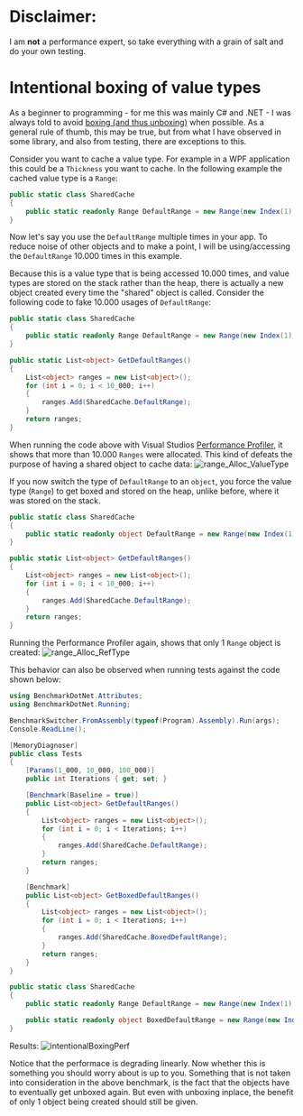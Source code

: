 # Disclaimer:
I am __not__ a performance expert, so take everything with a grain of salt and do your own testing.

# Intentional boxing of value types
As a beginner to programming - for me this was mainly C# and .NET - I was always told to avoid [boxing (and thus unboxing)](https://learn.microsoft.com/en-us/dotnet/csharp/programming-guide/types/boxing-and-unboxing) when possible. As a general rule of thumb, this may be true, but from what I have observed in some library, and also from testing, there are exceptions to this.

Consider you want to cache a value type. For example in a WPF application this could be a `Thickness` you want to cache.
In the following example the cached value type is a `Range`:

```C#
public static class SharedCache
{
	public static readonly Range DefaultRange = new Range(new Index(1), new Index(2));
}
```

Now let's say you use the `DefaultRange` multiple times in your app. To reduce noise of other objects and to make a point, I will be using/accessing the `DefaultRange` 10.000 times in this example.

Because this is a value type that is being accessed 10.000 times, and value types are stored on the stack rather than the heap, there is actually a new object created every time the "shared" object is called.
Consider the following code to fake 10.000 usages of `DefaultRange`:
```C#
public static class SharedCache
{
	public static readonly Range DefaultRange = new Range(new Index(1), new Index(2));
}

public static List<object> GetDefaultRanges()
{
	List<object> ranges = new List<object>();
	for (int i = 0; i < 10_000; i++)
	{
		ranges.Add(SharedCache.DefaultRange);
	}
	return ranges;
}
```
When running the code above with Visual Studios [Performance Profiler](https://learn.microsoft.com/visualstudio/profiling/profiling-feature-tour?view=vs-2022), it shows that more than 10.000 `Ranges` were allocated. This kind of defeats the purpose of having a shared object to cache data:
![range_Alloc_ValueType](https://github.com/user-attachments/assets/07115268-f233-43fd-87eb-2fbcdccdeaee)


If you now switch the type of `DefaultRange` to an `object`, you force the value type (`Range`) to get boxed and stored on the heap, unlike before, where it was stored on the stack.
```C#
public static class SharedCache
{
	public static readonly object DefaultRange = new Range(new Index(1), new Index(2));
}

public static List<object> GetDefaultRanges()
{
	List<object> ranges = new List<object>();
	for (int i = 0; i < 10_000; i++)
	{
		ranges.Add(SharedCache.DefaultRange);
	}
	return ranges;
}
```

Running the Performance Profiler again, shows that only 1 `Range` object is created:
![range_Alloc_RefType](https://github.com/user-attachments/assets/0a05352c-1415-4f36-81c7-cd98a2d69760)

This behavior can also be observed when running tests against the code shown below:
```C#
using BenchmarkDotNet.Attributes;
using BenchmarkDotNet.Running;

BenchmarkSwitcher.FromAssembly(typeof(Program).Assembly).Run(args);
Console.ReadLine();

[MemoryDiagnoser]
public class Tests
{
	[Params(1_000, 10_000, 100_000)]
	public int Iterations { get; set; }

	[Benchmark(Baseline = true)]
	public List<object> GetDefaultRanges()
	{
		List<object> ranges = new List<object>();
		for (int i = 0; i < Iterations; i++)
		{
			ranges.Add(SharedCache.DefaultRange);
		}
		return ranges;
	}

	[Benchmark]
	public List<object> GetBoxedDefaultRanges()
	{
		List<object> ranges = new List<object>();
		for (int i = 0; i < Iterations; i++)
		{
			ranges.Add(SharedCache.BoxedDefaultRange);
		}
		return ranges;
	}
}

public static class SharedCache
{
	public static readonly Range DefaultRange = new Range(new Index(1), new Index(2));

	public static readonly object BoxedDefaultRange = new Range(new Index(1), new Index(2));
}
```

Results:
![intentionalBoxingPerf](https://github.com/user-attachments/assets/25f128d3-3998-4d0c-babd-3b000af58faf)


Notice that the performace is degrading linearly. Now whether this is something you should worry about is up to you. 
Something that is not taken into consideration in the above benchmark, is the fact that the objects have to eventually get unboxed again. But even with unboxing inplace, the benefit of only 1 object being created should still be given.
